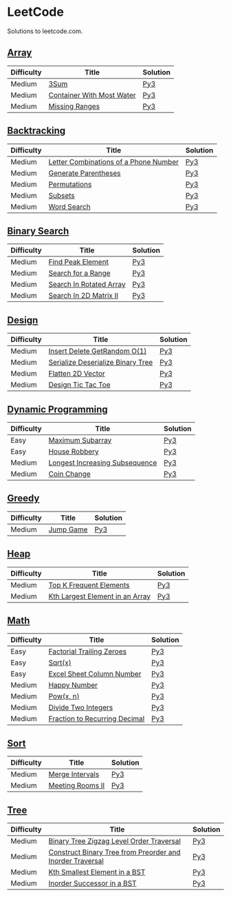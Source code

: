 LeetCode
========
Solutions to leetcode.com.

[Array](https://leetcode.com/tag/array/)
--------

| Difficulty | Title | Solution |
| ---------- | ----- | -------- |
| Medium | [3Sum](https://leetcode.com/problems/3sum/) | [Py3](./algorithms/array/3sum.py) |
| Medium | [Container With Most Water](https://leetcode.com/problems/container-with-most-water/) | [Py3](./algorithms/array/containerWithMostWater.py) |
| Medium | [Missing Ranges](https://leetcode.com/problems/missing-ranges/) | [Py3](./algorithms/array/missing-ranges.py) |

[Backtracking](https://leetcode.com/tag/backtracking/)
--------

| Difficulty | Title | Solution |
| ---------- | ----- | -------- |
| Medium | [Letter Combinations of a Phone Number](https://leetcode.com/problems/letter-combinations-of-a-phone-number/) | [Py3](./algorithms/backtracking/letterCombinationsOfAPhoneNumber.py) |
| Medium | [Generate Parentheses](https://leetcode.com/problems/generate-parenthesis/) | [Py3](./algorithms/backtracking/generateParenthesis.py) |
| Medium | [Permutations](https://leetcode.com/problems/permutations/) | [Py3](./algorithms/backtracking/permutations.py) |
| Medium | [Subsets](https://leetcode.com/problems/subsets/) | [Py3](./algorithms/backtracking/subsets.py) |
| Medium | [Word Search](https://leetcode.com/problems/word-search/) | [Py3](./algorithms/backtracking/wordSearch.py) |

[Binary Search](https://leetcode.com/tag/binary-search/)
--------

| Difficulty | Title | Solution |
| ---------- | ----- | -------- |
| Medium | [Find Peak Element](https://leetcode.com/problems/find-peak-element/) | [Py3](./algorithms/binary-search/findPeakElement.py) |
| Medium | [Search for a Range](https://leetcode.com/problems/find-first-and-last-position-of-element-in-sorted-array/) | [Py3](./algorithms/binary-search/searchForARange.py) |
| Medium | [Search In Rotated Array](https://leetcode.com/problems/search-in-rotated-sorted-array/) | [Py3](./algorithms/binary-search/search-in-rotated-sorted-array.py) |
| Medium | [Search In 2D Matrix II](https://leetcode.com/problems/search-a-2d-matrix-ii/) | [Py3](./algorithms/binary-search/search-a-2d-matrix-ii.py) |

[Design](https://leetcode.com/tag/design/)
--------

| Difficulty | Title | Solution |
| ---------- | ----- | -------- |
| Medium | [Insert Delete GetRandom O(1)](https://leetcode.com/problems/insert-delete-getrandom-o1/) | [Py3](./algorithms/design/insert-delete-getrandom-o1.py) |
| Medium | [Serialize Deserialize Binary Tree](https://leetcode.com/problems/serialize-and-deserialize-binary-tree/) | [Py3](./algorithms/design/serialize-and-deserialize-binary-tree.py) |
| Medium | [Flatten 2D Vector](https://leetcode.com/problems/flatten-2d-vector/) | [Py3](./algorithms/design/flatten-2d-vector.py) |
| Medium | [Design Tic Tac Toe](https://leetcode.com/problems/design-tic-tac-toe/) | [Py3](./algorithms/design/design-tic-tac-toe.py) |

[Dynamic Programming](https://leetcode.com/tag/dynamic-programming/)
--------

| Difficulty | Title | Solution |
| ---------- | ----- | -------- |
| Easy | [Maximum Subarray](https://leetcode.com/problems/maximum-subarray/) | [Py3](./algorithms/dynamic-programming/maximum-subarray.py) |
| Easy | [House Robbery](https://leetcode.com/problems/house-robbery/) | [Py3](./algorithms/dynamic-programming/house-robbery.py) |
| Medium | [Longest Increasing Subsequence](https://leetcode.com/problems/longest-increasing-subsequence/) | [Py3](./algorithms/dynamic-programming/longest-increasing-subsequence.py) |
| Medium | [Coin Change](https://leetcode.com/problems/coin-change/) | [Py3](./algorithms/dynamic-programming/coin-change.py) |

[Greedy](https://leetcode.com/tag/greedy/)
--------

| Difficulty | Title | Solution |
| ---------- | ----- | -------- |
| Medium | [Jump Game](https://leetcode.com/problems/jump-game/) | [Py3](./algorithms/heap/jump-game.py) |

[Heap](https://leetcode.com/tag/heap/)
--------

| Difficulty | Title | Solution |
| ---------- | ----- | -------- |
| Medium | [Top K Frequent Elements](https://leetcode.com/problems/top-k-frequent-elements/) | [Py3](./algorithms/heap/topKFrequentElements.py) |
| Medium | [Kth Largest Element in an Array](https://leetcode.com/problems/kth-largest-element-in-an-array/) | [Py3](./algorithms/heap/kthLargestElementInArray.py) |

[Math](https://leetcode.com/tag/math/)
--------

| Difficulty | Title | Solution |
| ---------- | ----- | -------- |
| Easy | [Factorial Trailing Zeroes](https://leetcode.com/problems/factorial-trailing-zeroes/) | [Py3](./algorithms/math/factorial-trailing-zeroes.py) |
| Easy | [Sqrt(x)](https://leetcode.com/problems/sqrtx/) | [Py3](./algorithms/math/sqrtx.py) |
| Easy | [Excel Sheet Column Number](https://leetcode.com/problems/excel-sheet-column-number/) | [Py3](./algorithms/math/excel-sheet-column-number.py) |
| Medium | [Happy Number](https://leetcode.com/problems/happy-number/) | [Py3](./algorithms/math/happyNumber.py) |
| Medium | [Pow(x, n)](https://leetcode.com/problems/powx-n/) | [Py3](./algorithms/math/powx-n.py) |
| Medium | [Divide Two Integers](https://leetcode.com/problems/divide-two-integers/) | [Py3](./algorithms/math/divide-two-integers.py) |
| Medium | [Fraction to Recurring Decimal](https://leetcode.com/problems/fraction-to-recurring-decimal/) | [Py3](./algorithms/math/fraction-to-recurring-decimal.py) |

[Sort](https://leetcode.com/tag/sort/)
--------

| Difficulty | Title | Solution |
| ---------- | ----- | -------- |
| Medium | [Merge Intervals](https://leetcode.com/problems/merge-intervals/) | [Py3](./algorithms/sort/merge-intervals.py) |
| Medium | [Meeting Rooms II](https://leetcode.com/problems/meeting-rooms-ii/) | [Py3](./algorithms/sort/meeting-rooms-ii.py) |

[Tree](https://leetcode.com/tag/tree/)
--------

| Difficulty | Title | Solution |
| ---------- | ----- | -------- |
| Medium | [Binary Tree Zigzag Level Order Traversal](https://leetcode.com/problems/binary-tree-zigzag-level-order-traversal/) | [Py3](./algorithms/tree/binaryTreeZigZagLevelOrderTraversal.py) |
| Medium | [Construct Binary Tree from Preorder and Inorder Traversal](https://leetcode.com/problems/construct-binary-tree-from-preorder-and-inorder-traversal/) | [Py3](./algorithms/tree/constructBinaryTreeFromInorderAndPreorder.py) |
| Medium | [Kth Smallest Element in a BST](https://leetcode.com/problems/kth-smallest-element-in-a-bst/) | [Py3](./algorithms/tree/kthSmallestElementInBst.py) |
| Medium | [Inorder Successor in a BST](https://leetcode.com/problems/inorder-successor-in-bst/) | [Py3](./algorithms/tree/inorder-successor-in-bst.py) |
